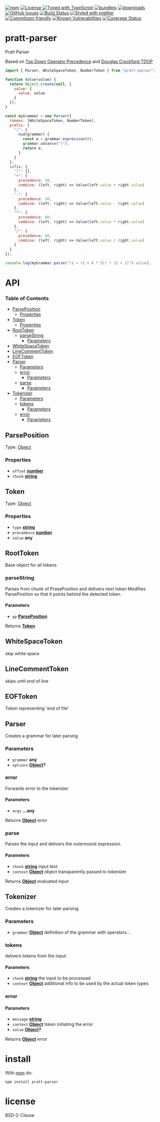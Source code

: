 [![npm](https://img.shields.io/npm/v/pratt-parser.svg)](https://www.npmjs.com/package/pratt-parser)
[![License](https://img.shields.io/badge/License-BSD%203--Clause-blue.svg)](https://spdx.org/licenses/0BSD.html)
[![Typed with TypeScript](https://flat.badgen.net/badge/icon/Typed?icon=typescript\&label\&labelColor=blue\&color=555555)](https://typescriptlang.org)
[![bundlejs](https://deno.bundlejs.com/?q=pratt-parser\&badge=detailed)](https://bundlejs.com/?q=pratt-parser)
[![downloads](http://img.shields.io/npm/dm/pratt-parser.svg?style=flat-square)](https://npmjs.org/package/pratt-parser)
[![GitHub Issues](https://img.shields.io/github/issues/arlac77/pratt-parser.svg?style=flat-square)](https://github.com/arlac77/pratt-parser/issues)
[![Build Status](https://img.shields.io/endpoint.svg?url=https%3A%2F%2Factions-badge.atrox.dev%2Farlac77%2Fpratt-parser%2Fbadge\&style=flat)](https://actions-badge.atrox.dev/arlac77/pratt-parser/goto)
[![Styled with prettier](https://img.shields.io/badge/styled_with-prettier-ff69b4.svg)](https://github.com/prettier/prettier)
[![Commitizen friendly](https://img.shields.io/badge/commitizen-friendly-brightgreen.svg)](http://commitizen.github.io/cz-cli/)
[![Known Vulnerabilities](https://snyk.io/test/github/arlac77/pratt-parser/badge.svg)](https://snyk.io/test/github/arlac77/pratt-parser)
[![Coverage Status](https://coveralls.io/repos/arlac77/pratt-parser/badge.svg)](https://coveralls.io/github/arlac77/pratt-parser)

# pratt-parser

Pratt Parser

Based on
[Top Down Operator Precedence](https://tdop.github.io) and
[Douglas Crockford TDOP](https://github.com/douglascrockford/TDOP)

<!-- skip-example -->

```javascript
import { Parser, WhiteSpaceToken, NumberToken } from "pratt-parser";

function Value(value) {
  return Object.create(null, {
    value: {
      value: value
    }
  });
}

const myGrammar = new Parser({
  tokens: [WhiteSpaceToken, NumberToken],
  prefix: {
    "(": {
      nud(grammar) {
        const e = grammar.expression(0);
        grammar.advance(")");
        return e;
      }
    }
  },
  infix: {
    ")": {},
    "+": {
      precedence: 50,
      combine: (left, right) => Value(left.value + right.value)
    },
    "-": {
      precedence: 50,
      combine: (left, right) => Value(left.value - right.value)
    },
    "*": {
      precedence: 60,
      combine: (left, right) => Value(left.value * right.value)
    },
    "/": {
      precedence: 60,
      combine: (left, right) => Value(left.value / right.value)
    }
  }
});

console.log(myGrammar.parse("(1 + (1 + 4 * 3)) * (2 + 1)").value);
```

# API

<!-- Generated by documentation.js. Update this documentation by updating the source code. -->

### Table of Contents

*   [ParsePosition](#parseposition)
    *   [Properties](#properties)
*   [Token](#token)
    *   [Properties](#properties-1)
*   [RootToken](#roottoken)
    *   [parseString](#parsestring)
        *   [Parameters](#parameters)
*   [WhiteSpaceToken](#whitespacetoken)
*   [LineCommentToken](#linecommenttoken)
*   [EOFToken](#eoftoken)
*   [Parser](#parser)
    *   [Parameters](#parameters-1)
    *   [error](#error)
        *   [Parameters](#parameters-2)
    *   [parse](#parse)
        *   [Parameters](#parameters-3)
*   [Tokenizer](#tokenizer)
    *   [Parameters](#parameters-4)
    *   [tokens](#tokens)
        *   [Parameters](#parameters-5)
    *   [error](#error-1)
        *   [Parameters](#parameters-6)

## ParsePosition

Type: [Object](https://developer.mozilla.org/docs/Web/JavaScript/Reference/Global_Objects/Object)

### Properties

*   `offset` **[number](https://developer.mozilla.org/docs/Web/JavaScript/Reference/Global_Objects/Number)**&#x20;
*   `chunk` **[string](https://developer.mozilla.org/docs/Web/JavaScript/Reference/Global_Objects/String)**&#x20;

## Token

Type: [Object](https://developer.mozilla.org/docs/Web/JavaScript/Reference/Global_Objects/Object)

### Properties

*   `type` **[string](https://developer.mozilla.org/docs/Web/JavaScript/Reference/Global_Objects/String)**&#x20;
*   `precedence` **[number](https://developer.mozilla.org/docs/Web/JavaScript/Reference/Global_Objects/Number)**&#x20;
*   `value` **any**&#x20;

## RootToken

Base object for all tokens

### parseString

Parses from chunk of PrasePosition and delivers next token
Modifies ParsePosition so that it points behind the detected token.

#### Parameters

*   `pp` **[ParsePosition](#parseposition)**&#x20;

Returns **[Token](#token)**&#x20;

## WhiteSpaceToken

skip white space

## LineCommentToken

skips until end of line

## EOFToken

Token representing 'end of file'

## Parser

Creates a grammar for later parsing

### Parameters

*   `grammar` **any**&#x20;
*   `options` **[Object](https://developer.mozilla.org/docs/Web/JavaScript/Reference/Global_Objects/Object)?**&#x20;

### error

Forwards error to the tokenizer

#### Parameters

*   `args` **...any**&#x20;

Returns **[Object](https://developer.mozilla.org/docs/Web/JavaScript/Reference/Global_Objects/Object)** error

### parse

Parses the input and delivers the outermoost expression.

#### Parameters

*   `chunk` **[string](https://developer.mozilla.org/docs/Web/JavaScript/Reference/Global_Objects/String)** input text
*   `context` **[Object](https://developer.mozilla.org/docs/Web/JavaScript/Reference/Global_Objects/Object)** object transparently passed to tokenizer

Returns **[Object](https://developer.mozilla.org/docs/Web/JavaScript/Reference/Global_Objects/Object)** evaluated input

## Tokenizer

Creates a tokenizer for later parsing.

### Parameters

*   `grammar` **[Object](https://developer.mozilla.org/docs/Web/JavaScript/Reference/Global_Objects/Object)** definition of the grammar with operators...

### tokens

delivers tokens from the input.

#### Parameters

*   `chunk` **[string](https://developer.mozilla.org/docs/Web/JavaScript/Reference/Global_Objects/String)** the input to be processed
*   `context` **[Object](https://developer.mozilla.org/docs/Web/JavaScript/Reference/Global_Objects/Object)** additional info to be used by the actual token types

### error

#### Parameters

*   `message` **[string](https://developer.mozilla.org/docs/Web/JavaScript/Reference/Global_Objects/String)**&#x20;
*   `context` **[Object](https://developer.mozilla.org/docs/Web/JavaScript/Reference/Global_Objects/Object)** token initiating the error
*   `value` **[Object](https://developer.mozilla.org/docs/Web/JavaScript/Reference/Global_Objects/Object)?**&#x20;

Returns **[Object](https://developer.mozilla.org/docs/Web/JavaScript/Reference/Global_Objects/Object)** error

# install

With [npm](http://npmjs.org) do:

```shell
npm install pratt-parser
```

# license

BSD-2-Clause
